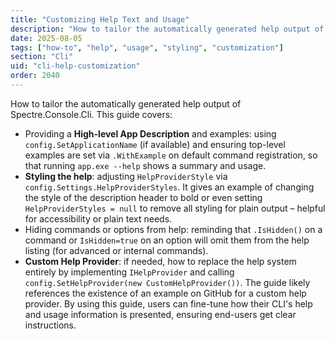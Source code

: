 ```yaml
---
title: "Customizing Help Text and Usage"
description: "How to tailor the automatically generated help output of Spectre.Console.Cli"
date: 2025-08-05
tags: ["how-to", "help", "usage", "styling", "customization"]
section: "Cli"
uid: "cli-help-customization"
order: 2040
---
```


How to tailor the automatically generated help output of Spectre.Console.Cli. This guide covers:

* Providing a **High-level App Description** and examples: using `config.SetApplicationName` (if available) and ensuring top-level examples are set via `.WithExample` on default command registration, so that running `app.exe --help` shows a summary and usage.
* **Styling the help**: adjusting `HelpProviderStyle` via `config.Settings.HelpProviderStyles`. It gives an example of changing the style of the description header to bold or even setting `HelpProviderStyles = null` to remove all styling for plain output – helpful for accessibility or plain text needs.
* Hiding commands or options from help: reminding that `.IsHidden()` on a command or `IsHidden=true` on an option will omit them from the help listing (for advanced or internal commands).
* **Custom Help Provider**: if needed, how to replace the help system entirely by implementing `IHelpProvider` and calling `config.SetHelpProvider(new CustomHelpProvider())`. The guide likely references the existence of an example on GitHub for a custom help provider.
  By using this guide, users can fine-tune how their CLI's help and usage information is presented, ensuring end-users get clear instructions.
